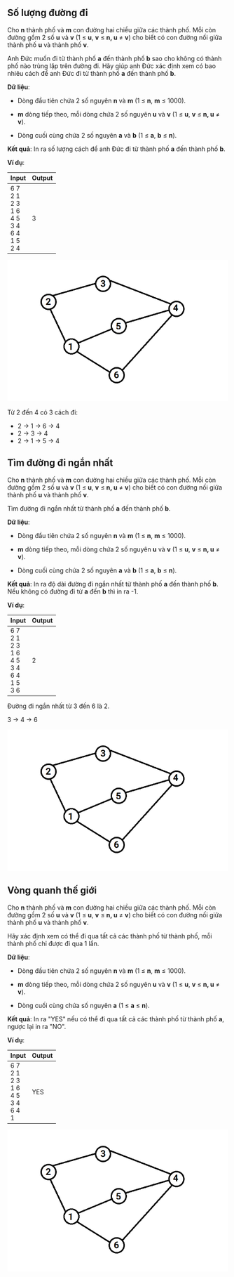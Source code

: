 ## Số lượng đường đi

Cho **n** thành phố và **m** con đường hai chiều giữa các thành phố. Mỗi còn đường gồm 2 số **u** và **v** (1 ≤ **u**, **v** ≤ **n, u** ≠ **v**) cho biết có con đường nối giữa thành phố **u** và thành phố **v**.

Anh Đức muốn đi từ thành phố **a** đến thành phố **b** sao cho không có thành phố nào trùng lặp trên đường đi. Hãy giúp anh Đức xác định xem có bao nhiêu cách để anh Đức đi từ thành phố **a** đến thành phố **b**.

**Dữ liệu**:

- Dòng đầu tiên chứa 2 số nguyên **n** và **m** (1 ≤ **n**, **m** ≤ 1000).

- **m** dòng tiếp theo, mỗi dòng chứa 2 số nguyên **u** và **v** (1 ≤ **u**, **v** ≤ **n, u** ≠ **v**).

- Dòng cuối cùng chứa 2 số nguyên **a** và **b** (1 ≤ **a**, **b** ≤ **n**).

**Kết quả**: In ra số lượng cách để anh Đức đi từ thành phố **a** đến thành phố **b**.

**Ví dụ**:

| Input | Output |
|:-------|:--------|
| 6 7 <br> 2 1 <br> 2 3 <br> 1 6 <br> 4 5 <br> 3 4 <br> 6 4 <br> 1 5 <br>  2 4 | 3    |

![alt text](image.png)

Từ 2 đến 4 có 3 cách đi:
- 2 -> 1 -> 6 -> 4
- 2 -> 3 -> 4
- 2 -> 1 -> 5 -> 4

## Tìm đường đi ngắn nhất

Cho **n** thành phố và **m** con đường hai chiều giữa các thành phố. Mỗi còn đường gồm 2 số **u** và **v** (1 ≤ **u**, **v** ≤ **n, u** ≠ **v**) cho biết có con đường nối giữa thành phố **u** và thành phố **v**.

Tìm đường đi ngắn nhất từ thành phố **a** đến thành phố **b**.

**Dữ liệu**:

- Dòng đầu tiên chứa 2 số nguyên **n** và **m** (1 ≤ **n**, **m** ≤ 1000).

- **m** dòng tiếp theo, mỗi dòng chứa 2 số nguyên **u** và **v** (1 ≤ **u**, **v** ≤ **n, u** ≠ **v**).

- Dòng cuối cùng chứa 2 số nguyên **a** và **b** (1 ≤ **a**, **b** ≤ **n**).

**Kết quả**: In ra độ dài đường đi ngắn nhất từ thành phố **a** đến thành phố **b**. Nếu không có đường đi từ **a** đến **b** thì in ra -1.

**Ví dụ**:

| Input | Output |
|:-------|:--------|
| 6 7 <br> 2 1 <br> 2 3 <br> 1 6 <br> 4 5 <br> 3 4 <br> 6 4 <br> 1 5 <br>  3 6 | 2    |

Đường đi ngắn nhất từ 3 đến 6 là 2.

3 -> 4 -> 6

![alt text](image.png)

## Vòng quanh thế giới

Cho **n** thành phố và **m** con đường hai chiều giữa các thành phố. Mỗi còn đường gồm 2 số **u** và **v** (1 ≤ **u**, **v** ≤ **n, u** ≠ **v**) cho biết có con đường nối giữa thành phố **u** và thành phố **v**.

Hãy xác định xem có thể đi qua tất cả các thành phố từ thành phố, mỗi thành phố chỉ được đi qua 1 lần.

**Dữ liệu**:

- Dòng đầu tiên chứa 2 số nguyên **n** và **m** (1 ≤ **n**, **m** ≤ 1000).

- **m** dòng tiếp theo, mỗi dòng chứa 2 số nguyên **u** và **v** (1 ≤ **u**, **v** ≤ **n, u** ≠ **v**).

- Dòng cuối cùng chứa số nguyên **a** (1 ≤ **a** ≤ **n**).

**Kết quả**: In ra "YES" nếu có thể đi qua tất cả các thành phố từ thành phố **a**, ngược lại in ra "NO".

**Ví dụ**:

| Input | Output |
|:-------|:--------|
| 6 7 <br> 2 1 <br> 2 3 <br> 1 6 <br> 4 5 <br> 3 4 <br> 6 4 <br> 1 <br> | YES    |

![alt text](image.png)
